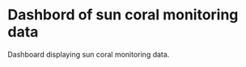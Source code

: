 # Dashbord of sun coral monitoring data
Dashboard displaying sun coral monitoring data.
[](https://thiagosilveira.shinyapps.io/dash_monitoring2/)
